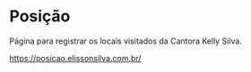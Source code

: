 # Posição
Página para registrar os locais visitados da Cantora Kelly Silva.

https://posicao.elissonsilva.com.br/
